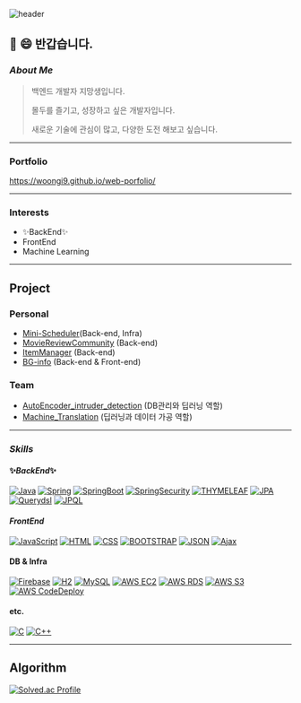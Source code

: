 ![header](https://capsule-render.vercel.app/api?type=waving&color=auto&height=300&section=header&text=진웅%20Git&fontSize=90)


##   :wave: :smile: 반갑습니다.

### _About Me_

> 백엔드 개발자 지망생입니다.
>
> 몰두를 즐기고, 성장하고 싶은 개발자입니다.
>
> 새로운 기술에 관심이 많고, 다양한 도전 해보고 싶습니다.


---

### Portfolio

https://woongi9.github.io/web-porfolio/

---

### Interests

- ✨BackEnd✨
- FrontEnd
- Machine Learning

---

## Project

### Personal

- [Mini-Scheduler](https://github.com/Woongi9/mini-scheduler)(Back-end, Infra)
- [MovieReviewCommunity](https://github.com/Woongi9/MovieReviewCommunity) (Back-end)
- [ItemManager](https://github.com/Woongi9/ItemManager) (Back-end)
- [BG-info](https://github.com/Woongi9/DB_React-Project) (Back-end & Front-end)



### Team

- [AutoEncoder_intruder_detection](https://github.com/Woongi9/autoencoder_intruder_detection) (DB관리와 딥러닝 역할)
- [Machine_Translation](https://github.com/Woongi9/machine_translation) (딥러닝과 데이터 가공 역할)

---

### _*Skills*_

#### ✨_BackEnd_✨

[![Java](https://img.shields.io/badge/Java-05959F?style=flat-square&logo=Java&logoColor=white)](https://github.com/Woongi9/Algorythm_)
[![Spring](https://img.shields.io/badge/Spring-05959F?style=flat-square&logo=Spring&logoColor=white)](https://github.com/Woongi9/MovieReviewCommunity)
[![SpringBoot](https://img.shields.io/badge/SpringBoot-05959F?style=flat-square&logo=SpringBoot&logoColor=white)](https://github.com/Woongi9/MovieReviewCommunity)
[![SpringSecurity](https://img.shields.io/badge/SpringSecurity-05959F?style=flat-square&logo=SpringSecurity&logoColor=white)](https://img.shields.io/badge/SpringBoot-05959F?style=flat-square&logo=SpringBoot&logoColor=white)
[![THYMELEAF](https://img.shields.io/badge/THYMELEAF-05959F?style=flat-square&logo=THYMELEAF&logoColor=white)](https://github.com/Woongi9/MovieReviewCommunity)
[![JPA](https://img.shields.io/badge/JPA-05959F?style=flat-square&logo=JPA&logoColor=white)](https://github.com/Woongi9/MovieReviewCommunity)
[![Querydsl](https://img.shields.io/badge/Querydsl-05959F?style=flat-square&logo=Querydsl&logoColor=white)](https://github.com/Woongi9/MovieReviewCommunity)
[![JPQL](https://img.shields.io/badge/JPQL-05959F?style=flat-square&logo=JPQL&logoColor=white)](https://github.com/Woongi9/MovieReviewCommunity)


#### _FrontEnd_

[![JavaScript](https://img.shields.io/badge/JavaScript-F5909F?style=flat-square&logo=JavaScript&logoColor=white)](https://github.com/Woongi9/MovieReviewCommunity)
[![HTML](https://img.shields.io/badge/HTML-F5909F?style=flat-square&logo=HTML&logoColor=white)](https://github.com/Woongi9/DB_React-Project)
[![CSS](https://img.shields.io/badge/CSS-F5909F?style=flat-square&logo=CSS&logoColor=white)](https://github.com/Woongi9/DB_React-Project)
[![BOOTSTRAP](https://img.shields.io/badge/BOOTSTRAP-F5909F?style=flat-square&logo=BOOTSTRAP&logoColor=white)](https://github.com/Woongi9/MovieReviewCommunity)
[![JSON](https://img.shields.io/badge/JSON-F5909F?style=flat-square&logo=JSON&logoColor=white)](https://github.com/Woongi9/DB_React-Project)
[![Ajax](https://img.shields.io/badge/PHP-F5909F?style=flat-square&logo=Ajax&logoColor=white)](https://github.com/Woongi9/MovieReviewCommunity)


#### DB & Infra
[![Firebase](https://img.shields.io/badge/Firebase-9F9590?style=flat-square&logo=Firebase&logoColor=white)](https://github.com/Woongi9/autoencoder_intruder_detection)
[![H2](https://img.shields.io/badge/H2-9F9590?style=flat-square&logo=H2&logoColor=white)](https://github.com/Woongi9/MovieReviewCommunity)
[![MySQL](https://img.shields.io/badge/MySQL-9F9590?style=flat-square&logo=MySQL&logoColor=white)](https://github.com/Woongi9/mini-scheduler)
[![AWS EC2](https://img.shields.io/badge/AWS_EC2-9F9590?style=flat-square&logo=EC2&logoColor=white)](https://github.com/Woongi9/mini-scheduler)
[![AWS RDS](https://img.shields.io/badge/AWS_RDS-9F9590?style=flat-square&logo=RDS&logoColor=white)](https://github.com/Woongi9/mini-scheduler)
[![AWS S3](https://img.shields.io/badge/AWS_S3-9F9590?style=flat-square&logo=S3&logoColor=white)](https://github.com/Woongi9/mini-scheduler)
[![AWS CodeDeploy](https://img.shields.io/badge/AWS_CodeDeploy-9F9590?style=flat-square&logo=CodeDeploy&logoColor=white)](https://github.com/Woongi9/mini-scheduler)




#### etc.
[![C](https://img.shields.io/badge/C-9F9590?style=flat-square&logo=C&logoColor=white)](https://github.com/Woongi9)
[![C++](https://img.shields.io/badge/C++-9F9590?style=flat-square&logo=C++&logoColor=white)](https://github.com/Woongi9)

---

## Algorithm

[![Solved.ac Profile](http://mazassumnida.wtf/api/v2/generate_badge?boj=woongi9)](https://solved.ac/woongi9)
